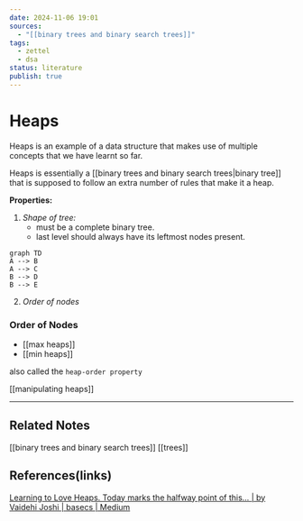 ```yaml
---
date: 2024-11-06 19:01
sources:
  - "[[binary trees and binary search trees]]"
tags:
  - zettel
  - dsa
status: literature
publish: true
---
```

# Heaps

Heaps is an example of a data structure that makes use of multiple concepts that we have learnt so far. 

Heaps is essentially a [[binary trees and binary search trees|binary tree]] that is supposed to follow an extra number of rules that make it a heap.

**Properties:**
1. *Shape of tree:* 
	- must be a complete binary tree. 
	- last level should always have its leftmost nodes present.
```mermaid
graph TD
A --> B
A --> C
B --> D
B --> E
```
2. *Order of nodes*

### Order of Nodes 

- [[max heaps]]
- [[min heaps]]

also called the `heap-order property` 

[[manipulating heaps]]

---
## Related Notes
[[binary trees and binary search trees]]
[[trees]]

## References(links)
[Learning to Love Heaps. Today marks the halfway point of this… | by Vaidehi Joshi | basecs | Medium](https://medium.com/basecs/learning-to-love-heaps-cef2b273a238)
